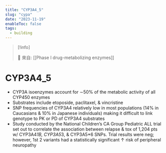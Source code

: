 ```yaml
---
title: "CYP3A4_5"
slug: "cypa"
date: "2023-11-19"
enableToc: false
tags:
  - building
---
```


> [!info]
>
> 🌱 來自: [[Phase I drug-metabolizing enzymes]]

# CYP3A4_5

- CYP3A isoenzymes account for ∼50% of the metabolic activity of all CYP450 enzymes
- Substrates include etoposide, paclitaxel, & vincristine
- SNP frequencies of CYP3A4 relatively low in most populations (14% in Caucasians & 10% in Japanese individuals) making it difficult to link genotype to PK or PD of CYP3A4 substrates
- Study conducted by the National Children’s CA Group Pediatric ALL trial set out to correlate the association between relapse & tox of 1,204 pts w/ CYP3A4*1B, CYP3A5*3, & CYP3A5\*6 SNPs. Trial results were neg; however, 1st 2 variants had a statistically significant ↑ risk of peripheral neuropathy
